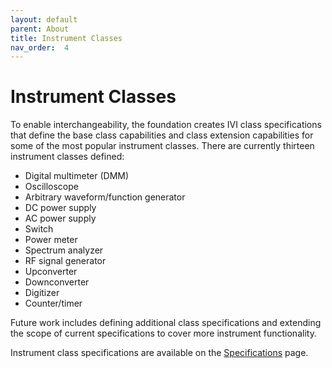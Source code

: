 ```yaml
---
layout: default
parent: About
title: Instrument Classes
nav_order:  4
---
```

# Instrument Classes

To enable interchangeability, the foundation creates IVI class
specifications that define the base class capabilities and class
extension capabilities for some of the most popular instrument classes.
There are currently thirteen instrument classes defined:

- Digital multimeter (DMM)
- Oscilloscope
- Arbitrary waveform/function generator
- DC power supply
- AC power supply
- Switch
- Power meter
- Spectrum analyzer
- RF signal generator
- Upconverter
- Downconverter
- Digitizer
- Counter/timer

Future work includes defining additional class specifications and
extending the scope of current specifications to cover more instrument
functionality.

Instrument class specifications are available on the
[Specifications](../specifications/default.html) page.
